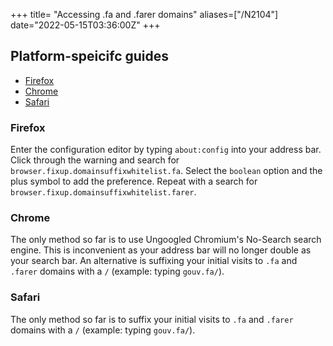 +++
title= "Accessing .fa and .farer domains"
aliases=["/N2104"]
date="2022-05-15T03:36:00Z"
+++

## Platform-speicifc guides
- [Firefox](#firefox)
- [Chrome](#chrome)
- [Safari](#safari)

### Firefox
Enter the configuration editor by typing `about:config` into your address bar. Click through the warning and search for `browser.fixup.domainsuffixwhitelist.fa`. Select the `boolean` option and the plus symbol to add the preference. Repeat with a search for `browser.fixup.domainsuffixwhitelist.farer`.

### Chrome
The only method so far is to use Ungoogled Chromium's No-Search search engine. This is inconvenient as your address bar will no longer double as your search bar. An alternative is suffixing your initial visits to `.fa` and `.farer` domains with a `/` (example: typing `gouv.fa/`).

### Safari 
The only method so far is to suffix your initial visits to `.fa` and `.farer` domains with a `/` (example: typing `gouv.fa/`).

